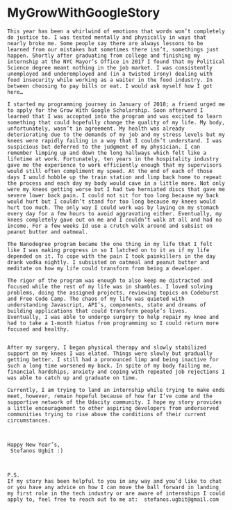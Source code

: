 # MyGrowWithGoogleStory


	This year has been a whirlwind of emotions that words won’t completely do justice to. I was tested mentally and physically in ways that nearly broke me. Some people say there are always lessons to be learned from our mistakes but sometimes there isn’t, somethings just happen. Shortly after graduating from college and finishing my internship at the NYC Mayor’s Office in 2017 I found that my Political Science degree meant nothing in the job market. I was consistently unemployed and underemployed and (in a twisted irony) dealing with food insecurity while working as a waiter in the food industry. In between choosing to pay bills or eat. I would ask myself how I got here…

	I started my programming journey in January of 2018; a friend urged me to apply for the Grow With Google Scholarship. Soon afterward I learned that I was accepted into the program and was excited to learn something that could hopefully change the quality of my life. My body, unfortunately, wasn’t in agreement. My health was already deteriorating due to the demands of my job and my stress levels but my knees were rapidly failing in a way that I couldn’t understand. I was suspicious but deferred to the judgment of my physician. I can remember limping up and down the long hallways which felt like a lifetime at work. Fortunately, ten years in the hospitality industry gave me the experience to work efficiently enough that my supervisors would still often compliment my speed. At the end of each of those days I would hobble up the train station and limp back home to repeat the process and each day my body would cave in a little more. Not only were my knees getting worse but I had two herniated discs that gave me severe lower back pain. I could not sit for too long because my back would hurt but I couldn’t stand for too long because my knees would hurt too much. The only way I could work was by laying on my stomach every day for a few hours to avoid aggravating either. Eventually, my knees completely gave out on me and I couldn’t walk at all and had no income. For a few weeks Id use a crutch walk around and subsist on peanut butter and oatmeal. 

	The Nanodegree program became the one thing in my life that I felt like I was making progress in so I latched on to it as if my life depended on it. To cope with the pain I took painkillers in the day drank vodka nightly. I subsisted on oatmeal and peanut butter and meditate on how my life could transform from being a developer. 

	The rigor of the program was enough to also keep me distracted and focused while the rest of my life was in shambles. I loved solving problems, doing the assigned projects, reviewing topics on Codeburst and Free Code Camp. The chaos of my life was quieted with understanding Javascript, API’s, components, state and dreams of building applications that could transform people’s lives.  Eventually, I was able to undergo surgery to help repair my knee and had to take a 1-month hiatus from programming so I could return more focused and healthy. 


	After my surgery, I began physical therapy and slowly stabilized support on my knees I was elated. Things were slowly but gradually getting better. I still had a pronounced limp and being inactive for such a long time worsened my back. In spite of my body failing me, financial hardships, anxiety and coping with repeated job rejections I was able to catch up and graduate on time.

	Currently, I am trying to land an internship while trying to make ends meet, however, remain hopeful because of how far I’ve come and the supportive network of the Udacity community. I hope my story provides a little encouragement to other aspiring developers from underserved communities trying to rise above the conditions of their current circumstances.



	Happy New Year’s, 
	 Stefanos Ugbit :)


	
	P.S. 
	If my story has been helpful to you in any way and you’d like to chat or you have any advice on how I can move the ball forward in landing my first role in the tech industry or are aware of internships I could apply to, feel free to reach out to me at:  stefanos.ugbit@gmail.com  


